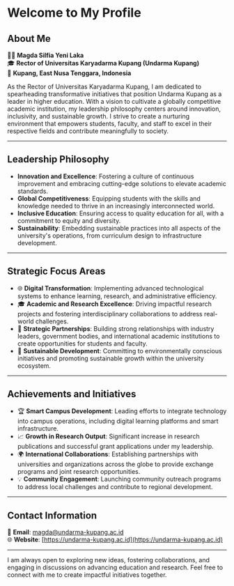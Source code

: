 # Welcome to My Profile

## About Me

👩‍🎓 **Magda Silfia Yeni Laka**  
🎓 **Rector of Universitas Karyadarma Kupang (Undarma Kupang)**  
📍 **Kupang, East Nusa Tenggara, Indonesia**

As the Rector of Universitas Karyadarma Kupang, I am dedicated to spearheading transformative initiatives that position Undarma Kupang as a leader in higher education. With a vision to cultivate a globally competitive academic institution, my leadership philosophy centers around innovation, inclusivity, and sustainable growth. I strive to create a nurturing environment that empowers students, faculty, and staff to excel in their respective fields and contribute meaningfully to society.

---

## Leadership Philosophy

- **Innovation and Excellence**: Fostering a culture of continuous improvement and embracing cutting-edge solutions to elevate academic standards.
- **Global Competitiveness**: Equipping students with the skills and knowledge needed to thrive in an increasingly interconnected world.
- **Inclusive Education**: Ensuring access to quality education for all, with a commitment to equity and diversity.
- **Sustainability**: Embedding sustainable practices into all aspects of the university's operations, from curriculum design to infrastructure development.

---

## Strategic Focus Areas

- 🌐 **Digital Transformation**: Implementing advanced technological systems to enhance learning, research, and administrative efficiency.
- 🎓 **Academic and Research Excellence**: Driving impactful research projects and fostering interdisciplinary collaborations to address real-world challenges.
- 🤝 **Strategic Partnerships**: Building strong relationships with industry leaders, government bodies, and international academic institutions to create opportunities for students and faculty.
- 🌱 **Sustainable Development**: Committing to environmentally conscious initiatives and promoting sustainable growth within the university ecosystem.

---

## Achievements and Initiatives

- 🏆 **Smart Campus Development**: Leading efforts to integrate technology into campus operations, including digital learning platforms and smart infrastructure.
- 📈 **Growth in Research Output**: Significant increase in research publications and successful grant applications under my leadership.
- 🌍 **International Collaborations**: Establishing partnerships with universities and organizations across the globe to provide exchange programs and joint research opportunities.
- 💡 **Community Engagement**: Launching community outreach programs to address local challenges and contribute to regional development.

---

## Contact Information

📧 **Email**: [magda@undarma-kupang.ac.id](mailto:magda@undarma-kupang.ac.id)  
🌐 **Website**: [https://undarma-kupang.ac.id](https://undarma-kupang.ac.id)  

---

I am always open to exploring new ideas, fostering collaborations, and engaging in discussions on advancing education and research. Feel free to connect with me to create impactful initiatives together.
